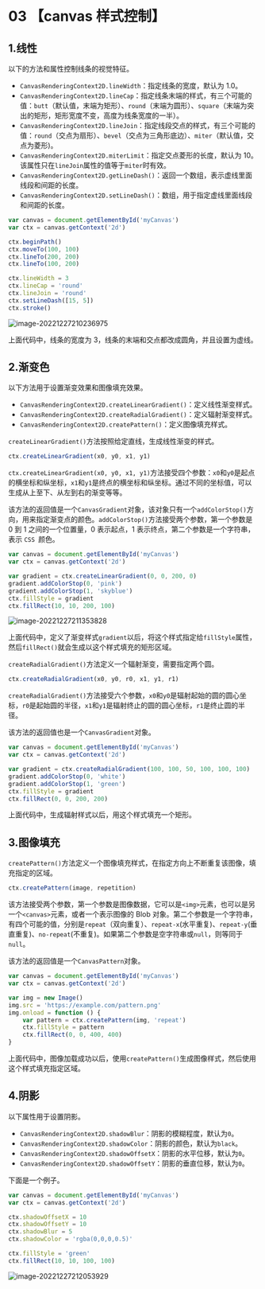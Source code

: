 # 03 【canvas 样式控制】

## 1.线性

以下的方法和属性控制线条的视觉特征。

- `CanvasRenderingContext2D.lineWidth`：指定线条的宽度，默认为 1.0。
- `CanvasRenderingContext2D.lineCap`：指定线条末端的样式，有三个可能的值：`butt`（默认值，末端为矩形）、`round`（末端为圆形）、`square`（末端为突出的矩形，矩形宽度不变，高度为线条宽度的一半）。
- `CanvasRenderingContext2D.lineJoin`：指定线段交点的样式，有三个可能的值：`round`（交点为扇形）、`bevel`（交点为三角形底边）、`miter`（默认值，交点为菱形)。
- `CanvasRenderingContext2D.miterLimit`：指定交点菱形的长度，默认为 10。该属性只在`lineJoin`属性的值等于`miter`时有效。
- `CanvasRenderingContext2D.getLineDash()`：返回一个数组，表示虚线里面线段和间距的长度。
- `CanvasRenderingContext2D.setLineDash()`：数组，用于指定虚线里面线段和间距的长度。

```js
var canvas = document.getElementById('myCanvas')
var ctx = canvas.getContext('2d')

ctx.beginPath()
ctx.moveTo(100, 100)
ctx.lineTo(200, 200)
ctx.lineTo(100, 200)

ctx.lineWidth = 3
ctx.lineCap = 'round'
ctx.lineJoin = 'round'
ctx.setLineDash([15, 5])
ctx.stroke()
```

![image-20221227210236975](https://i0.hdslb.com/bfs/album/5e4b689b205057c7862a7669f9ff7fb47cba3fbb.png)

上面代码中，线条的宽度为 3，线条的末端和交点都改成圆角，并且设置为虚线。

## 2.渐变色

以下方法用于设置渐变效果和图像填充效果。

- `CanvasRenderingContext2D.createLinearGradient()`：定义线性渐变样式。
- `CanvasRenderingContext2D.createRadialGradient()`：定义辐射渐变样式。
- `CanvasRenderingContext2D.createPattern()`：定义图像填充样式。

`createLinearGradient()`方法按照给定直线，生成线性渐变的样式。

```js
ctx.createLinearGradient(x0, y0, x1, y1)
```

`ctx.createLinearGradient(x0, y0, x1, y1)`方法接受四个参数：`x0`和`y0`是起点的横坐标和纵坐标，`x1`和`y1`是终点的横坐标和纵坐标。通过不同的坐标值，可以生成从上至下、从左到右的渐变等等。

该方法的返回值是一个`CanvasGradient`对象，该对象只有一个`addColorStop()`方向，用来指定渐变点的颜色。`addColorStop()`方法接受两个参数，第一个参数是 0 到 1 之间的一个位置量，0 表示起点，1 表示终点，第二个参数是一个字符串，表示 `CSS `颜色。

```js
var canvas = document.getElementById('myCanvas')
var ctx = canvas.getContext('2d')

var gradient = ctx.createLinearGradient(0, 0, 200, 0)
gradient.addColorStop(0, 'pink')
gradient.addColorStop(1, 'skyblue')
ctx.fillStyle = gradient
ctx.fillRect(10, 10, 200, 100)
```

![image-20221227211353828](https://i0.hdslb.com/bfs/album/7a85732903d6ac4f53974a67a6a31f4cf93eb749.png)

上面代码中，定义了渐变样式`gradient`以后，将这个样式指定给`fillStyle`属性，然后`fillRect()`就会生成以这个样式填充的矩形区域。

`createRadialGradient()`方法定义一个辐射渐变，需要指定两个圆。

```js
ctx.createRadialGradient(x0, y0, r0, x1, y1, r1)
```

`createRadialGradient()`方法接受六个参数，`x0`和`y0`是辐射起始的圆的圆心坐标，`r0`是起始圆的半径，`x1`和`y1`是辐射终止的圆的圆心坐标，`r1`是终止圆的半径。

该方法的返回值也是一个`CanvasGradient`对象。

```js
var canvas = document.getElementById('myCanvas')
var ctx = canvas.getContext('2d')

var gradient = ctx.createRadialGradient(100, 100, 50, 100, 100, 100)
gradient.addColorStop(0, 'white')
gradient.addColorStop(1, 'green')
ctx.fillStyle = gradient
ctx.fillRect(0, 0, 200, 200)
```

上面代码中，生成辐射样式以后，用这个样式填充一个矩形。

## 3.图像填充

`createPattern()`方法定义一个图像填充样式，在指定方向上不断重复该图像，填充指定的区域。

```js
ctx.createPattern(image, repetition)
```

该方法接受两个参数，第一个参数是图像数据，它可以是`<img>`元素，也可以是另一个`<canvas>`元素，或者一个表示图像的 Blob 对象。第二个参数是一个字符串，有四个可能的值，分别是`repeat`（双向重复）、`repeat-x`(水平重复)、`repeat-y`(垂直重复)、`no-repeat`(不重复)。如果第二个参数是空字符串或`null`，则等同于`null`。

该方法的返回值是一个`CanvasPattern`对象。

```js
var canvas = document.getElementById('myCanvas')
var ctx = canvas.getContext('2d')

var img = new Image()
img.src = 'https://example.com/pattern.png'
img.onload = function () {
	var pattern = ctx.createPattern(img, 'repeat')
	ctx.fillStyle = pattern
	ctx.fillRect(0, 0, 400, 400)
}
```

上面代码中，图像加载成功以后，使用`createPattern()`生成图像样式，然后使用这个样式填充指定区域。

## 4.阴影

以下属性用于设置阴影。

- `CanvasRenderingContext2D.shadowBlur`：阴影的模糊程度，默认为`0`。
- `CanvasRenderingContext2D.shadowColor`：阴影的颜色，默认为`black`。
- `CanvasRenderingContext2D.shadowOffsetX`：阴影的水平位移，默认为`0`。
- `CanvasRenderingContext2D.shadowOffsetY`：阴影的垂直位移，默认为`0`。

下面是一个例子。

```js
var canvas = document.getElementById('myCanvas')
var ctx = canvas.getContext('2d')

ctx.shadowOffsetX = 10
ctx.shadowOffsetY = 10
ctx.shadowBlur = 5
ctx.shadowColor = 'rgba(0,0,0,0.5)'

ctx.fillStyle = 'green'
ctx.fillRect(10, 10, 100, 100)
```

![image-20221227212053929](https://i0.hdslb.com/bfs/album/2c6b0da81372983e58b9f224067cd2ba309e3792.png)
